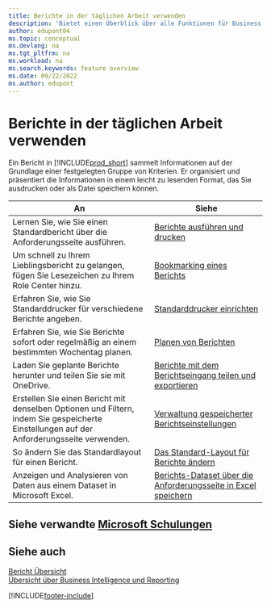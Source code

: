 ```yaml
---
title: Berichte in der täglichen Arbeit verwenden
description: 'Bietet einen Überblick über alle Funktionen für Business Intelligence und Reporting, die in Business Central unterstützt werden.'
author: edupont04
ms.topic: conceptual
ms.devlang: na
ms.tgt_pltfrm: na
ms.workload: na
ms.search.keywords: feature overview
ms.date: 09/22/2022
ms.author: edupont
---
```

# <a name="use-reports-in-daily-work" />Berichte in der täglichen Arbeit verwenden

Ein Bericht in [!INCLUDE[prod_short](includes/prod_short.md)] sammelt Informationen auf der Grundlage einer festgelegten Gruppe von Kriterien. Er organisiert und präsentiert die Informationen in einem leicht zu lesenden Format, das Sie ausdrucken oder als Datei speichern können.  

| An | Siehe |
| --- | --- |
| Lernen Sie, wie Sie einen Standardbericht über die Anforderungsseite ausführen. | [Berichte ausführen und drucken](ui-work-report.md) |
| Um schnell zu Ihrem Lieblingsbericht zu gelangen, fügen Sie Lesezeichen zu Ihrem Role Center hinzu. | [Bookmarking eines Berichts](ui-bookmarks.md) |
| Erfahren Sie, wie Sie Standarddrucker für verschiedene Berichte angeben. | [Standarddrucker einrichten](ui-specify-printer-selection-reports.md#default) |
| Erfahren Sie, wie Sie Berichte sofort oder regelmäßig an einem bestimmten Wochentag planen. | [Planen von Berichten](ui-work-report.md#ScheduleReport) |
| Laden Sie geplante Berichte herunter und teilen Sie sie mit OneDrive. | [Berichte mit dem Berichtseingang teilen und exportieren](ui-work-report-inbox.md) |
| Erstellen Sie einen Bericht mit denselben Optionen und Filtern, indem Sie gespeicherte Einstellungen auf der Anforderungsseite verwenden. | [Verwaltung gespeicherter Berichtseinstellungen](reports-saving-reusing-settings.md)|
| So ändern Sie das Standardlayout für einen Bericht. | [Das Standard-Layout für Berichte ändern](ui-how-change-layout-currently-used-report.md) |
| Anzeigen und Analysieren von Daten aus einem Dataset in Microsoft Excel. | [Berichts-Dataset über die Anforderungsseite in Excel speichern](/dynamics365-release-plan/2021wave1/smb/dynamics365-business-central/save-report-dataset-excel-request-page) |

## <a name="see-related-microsoft-training" />Siehe verwandte [Microsoft Schulungen](/training/paths/setup-reporting-dynamics-365-business-central/)

## <a name="see-also" />Siehe auch

[Bericht Übersicht](reports-available-reports.md)  
[Übersicht über Business Intelligence und Reporting](ui-work-report.md)  

[!INCLUDE[footer-include](includes/footer-banner.md)]
